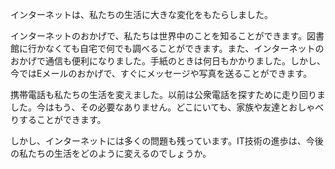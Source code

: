 ﻿インターネットは、私たちの生活に大きな変化をもたらしました。

インターネットのおかげで、私たちは世界中のことを知ることができます。図書館に行かなくても自宅で何でも調べることができます。また、インターネットのおかげで通信も便利になりました。手紙のときは何日もかかりました。しかし、今ではEメールのおかげで、すぐにメッセージや写真を送ることができます。

携帯電話も私たちの生活を変えました。以前は公衆電話を探すために走り回りました。今はもう、その必要なありません。どこにいても、家族や友達とおしゃべりすることができます。

しかし、インターネットには多くの問題も残っています。IT技術の進歩は、今後の私たちの生活をどのように変えるのでしょうか。